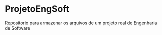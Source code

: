 # ProjetoEngSoft
Repositorio para armazenar os arquivos de um projeto real de Engenharia de Software
